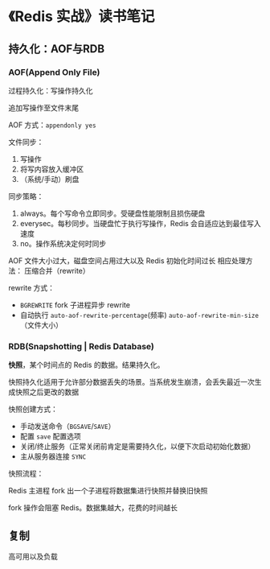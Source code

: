 # 《Redis 实战》读书笔记


## 持久化：AOF与RDB

### AOF(Append Only File)

过程持久化：写操作持久化

追加写操作至文件末尾

AOF 方式：`appendonly yes`

文件同步：

1. 写操作
2. 将写内容放入缓冲区
3. （系统/手动）刷盘

同步策略：

1. always。每个写命令立即同步。受硬盘性能限制且损伤硬盘
2. everysec。每秒同步。当硬盘忙于执行写操作，Redis 会自适应达到最佳写入速度
3. no。操作系统决定何时同步


AOF 文件大小过大，磁盘空间占用过大以及 Redis 初始化时间过长
相应处理方法： 压缩合并（rewrite）

rewrite 方式： 

* `BGREWRITE` fork 子进程异步 rewrite
* 自动执行 `auto-aof-rewrite-percentage`(频率) `auto-aof-rewrite-min-size`（文件大小）


### RDB(Snapshotting | Redis Database) 

**快照**，某个时间点的 Redis 的数据。结果持久化。

快照持久化适用于允许部分数据丢失的场景。当系统发生崩溃，会丢失最近一次生成快照之后更改的数据

快照创建方式：

* 手动发送命令（`BGSAVE`/`SAVE`）
* 配置 `save` 配置选项
* 关闭/终止服务（正常关闭前肯定是需要持久化，以便下次启动初始化数据）
* 主从服务器连接 `SYNC`

快照流程：

Redis 主进程 fork 出一个子进程将数据集进行快照并替换旧快照

fork 操作会阻塞 Redis。数据集越大，花费的时间越长


## 复制

高可用以及负载









